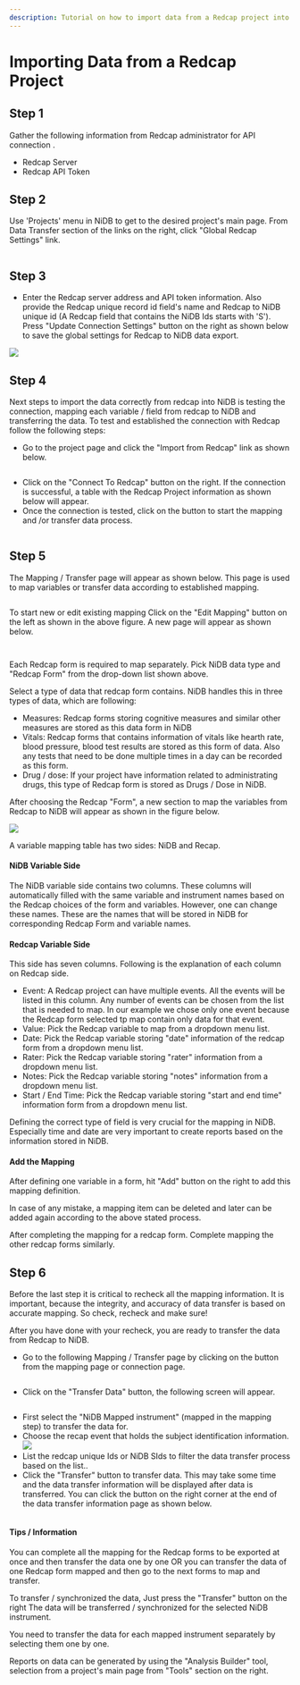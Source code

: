 ```yaml
---
description: Tutorial on how to import data from a Redcap project into NiDB project
---
```


# Importing Data from a Redcap Project

## Step 1

Gather the following information from Redcap administrator for API connection .&#x20;

* Redcap Server
* Redcap API Token

## Step 2

Use 'Projects' menu in NiDB to get to the desired project's main page. From Data Transfer section of the links on the right, click "Global Redcap Settings" link.

<figure><img src="../.gitbook/assets/ProjectScreen01.png" alt=""><figcaption></figcaption></figure>



## Step 3

* Enter the Redcap server address and API token information. Also provide the Redcap unique record id field's name and Redcap to NiDB unique id (A Redcap field that contains the NiDB Ids starts with 'S'). Press "Update Connection Settings" button on the right as shown below to save the global settings for Redcap to NiDB data export.

![](../.gitbook/assets/GlobalSettings.png)

## Step 4

Next steps to import the data correctly from redcap into NiDB is testing the connection, mapping each variable / field from redcap to NiDB and transferring the data. To test and established the connection with Redcap follow the following steps:



* Go to the project page and click the "Import from Redcap" link as shown below.

<figure><img src="../.gitbook/assets/ProjectScreen02.png" alt=""><figcaption></figcaption></figure>



* Click on the "Connect To Redcap" button on the right. If the connection is successful, a table with the Redcap Project information as shown below will appear.&#x20;
* Once the connection is tested, click on the <img src="../.gitbook/assets/image.png" alt="" data-size="line">button to start the mapping and /or transfer data process.

<figure><img src="../.gitbook/assets/RedcapConnection.png" alt=""><figcaption></figcaption></figure>

## Step 5

The Mapping / Transfer page will appear as shown below. This page is used to map variables or transfer data according to established mapping.



<figure><img src="../.gitbook/assets/MappingTransferMain.png" alt=""><figcaption></figcaption></figure>

To start new or edit existing mapping Click on the "Edit Mapping" button on the left as shown in the above figure. A new page will appear as shown below.



<div>

<figure><img src="../.gitbook/assets/Mapping01 (1).png" alt=""><figcaption></figcaption></figure>

 

<figure><img src="../.gitbook/assets/Mapping02.png" alt=""><figcaption></figcaption></figure>

</div>

Each Redcap form is required to map separately. Pick NiDB data type and  "Redcap Form" from the drop-down list shown above.

Select a type of data that redcap form contains. NiDB handles this in three types of data, which are following:

* Measures: Redcap forms storing cognitive measures and similar other measures are stored as this data form in NiDB
* Vitals: Redcap forms  that contains information of vitals like hearth rate, blood pressure, blood test results are stored as this form of data. Also any tests that need to be done multiple times in a day can be recorded as this form.
* Drug / dose: If your project have information related to administrating drugs, this type of Redcap form is stored as Drugs / Dose in NiDB.

After choosing the Redcap "Form", a new section to map the variables from Redcap to NiDB will appear as shown in the figure below.

![](../.gitbook/assets/Mapping03.png)

A variable mapping table has two sides: NiDB and Recap.&#x20;

#### NiDB Variable Side

The NiDB variable side contains two columns. These columns will automatically filled with the same variable and instrument names based on the Redcap choices of the form and variables. However, one can change these names. These are the names that will be stored in NiDB for corresponding Redcap Form and variable names.

#### Redcap Variable Side

This side has seven columns. Following is the explanation of each column on Redcap side.

* Event: A Redcap project can have multiple events. All the events will be listed in this column. Any number of events can be chosen from the list that is needed to map. In our example we chose only one event because the Redcap form selected tp map contain only data for that event.
* Value: Pick the Redcap variable to map from a dropdown menu list.
* Date: Pick the Redcap variable storing "date" information of the redcap form from a dropdown menu list.
* Rater: Pick the Redcap variable storing "rater" information from a dropdown menu list.
* Notes: Pick the Redcap variable storing "notes" information from a dropdown menu list.
* Start / End Time: Pick the Redcap variable storing  "start and end time" information form from a dropdown menu list.&#x20;

Defining the correct type of field is very crucial for the mapping in NiDB. Especially time and date are very important to create reports based on the information stored in NiDB.

#### Add the Mapping

After defining one variable in a form, hit "Add" button on the right to add this mapping definition.&#x20;

In case of any mistake, a mapping item can be deleted and later can be added again according to the above stated process.

After completing the mapping for a redcap form. Complete mapping the other redcap forms similarly. &#x20;

## Step 6

Before the last step it is critical to recheck all the mapping information. It is important, because the integrity, and accuracy of data transfer is based on accurate mapping. So check, recheck and make sure!

After you have done with your recheck, you are ready to transfer the data from Redcap to NiDB.&#x20;



* Go to the following Mapping / Transfer page by clicking on the <img src="../.gitbook/assets/image.png" alt="" data-size="line">button from the mapping page or connection page.&#x20;



<figure><img src="../.gitbook/assets/MappingTransferMain.png" alt=""><figcaption></figcaption></figure>



* Click on the "Transfer Data" button, the following screen will appear.



<figure><img src="../.gitbook/assets/TransferData.png" alt=""><figcaption></figcaption></figure>



* First select the "NiDB Mapped instrument" (mapped in the mapping step) to transfer the data for.
* Choose the recap event that holds the subject identification information. ![](<../.gitbook/assets/image (1).png>)
* List the redcap unique Ids or NiDB SIds to filter the data transfer process based on the list..
* Click the "Transfer" button to transfer data. This may take some time and the data transfer information will be displayed after data is transferred. You can click the <img src="../.gitbook/assets/image.png" alt="" data-size="line">button on the right corner at the end of the data transfer information page as shown below.



<figure><img src="../.gitbook/assets/DataTransferInfo.png" alt=""><figcaption></figcaption></figure>

#### Tips / Information&#x20;

You can complete all the mapping for the Redcap forms to be exported at once and then transfer the data one by one OR you can transfer the data of one Redcap form mapped and then go to the next forms to map and transfer.

To transfer / synchronized the data, Just press the "Transfer" button on the right  The data will be transferred / synchronized for the selected NiDB instrument.

You need to transfer the data for each mapped instrument separately by selecting them one by one.&#x20;

Reports on data can be generated by using the "Analysis Builder" tool, selection from a project's main page from "Tools" section on the right.
